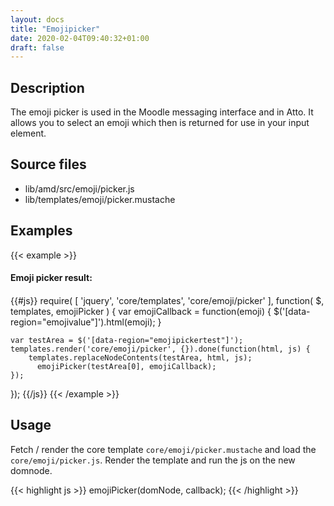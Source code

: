 ```yaml
---
layout: docs
title: "Emojipicker"
date: 2020-02-04T09:40:32+01:00
draft: false
---
```


## Description

The emoji picker is used in the Moodle messaging interface and in Atto. It allows you to select an emoji which then is returned for use in your input element.

## Source files

* lib/amd/src/emoji/picker.js
* lib/templates/emoji/picker.mustache

## Examples

{{< example >}}
<div class="row">
    <div data-region="emojipickertest" class="col-md-6">
    </div>
<div class="col-md-6">
  <h4>Emoji picker result:<h4>
  <div data-region="emojivalue" style="font-size: 3rem"></div>
</div>

{{#js}}
require(
[
    'jquery',
    'core/templates',
    'core/emoji/picker'
],
function(
    $,
    templates,
    emojiPicker
) {
  var emojiCallback = function(emoji) {
    $('[data-region="emojivalue"]').html(emoji);
  }

    var testArea = $('[data-region="emojipickertest"]');
    templates.render('core/emoji/picker', {}).done(function(html, js) {
        templates.replaceNodeContents(testArea, html, js);
          emojiPicker(testArea[0], emojiCallback);
    });

});
{{/js}}
{{< /example >}}

## Usage

Fetch / render the core template ```core/emoji/picker.mustache``` and load the ```core/emoji/picker.js```. Render the template and run the js on the new domnode.

{{< highlight js >}}
emojiPicker(domNode, callback);
{{< /highlight >}}

